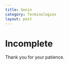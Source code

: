 ```yaml
---
title: Genin
category: Terminologies
layout: post
---
```


# Incomplete

Thank you for your patience. 